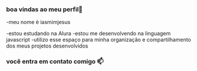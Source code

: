 ### boa vindas ao meu perfil💙

-meu nome è iasmimjesus

-estou estudando na Alura 
-estou me desenvolvendo na linguagem javascript
-utilizo esse espaço para minha organização e compartilhamento dos meus projetos desenvolvidos

### você entra em contato comigo 📫


